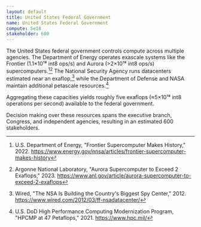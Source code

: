 ```yaml
---
layout: default
title: United States Federal Government
name: United States Federal Government
compute: 5e18
stakeholder: 600
---
```


The United States federal government controls compute across multiple agencies. The Department of Energy operates exascale systems like the Frontier (1.1×10¹⁸ int8 ops/s) and Aurora (>2×10¹⁸ int8 ops/s) supercomputers.[^1][^2] The National Security Agency runs datacenters estimated near an exaflop,[^3] while the Department of Defense and NASA maintain additional petascale resources.[^4]

Aggregating these capacities yields roughly five exaflops (≈5×10¹⁸ int8 operations per second) available to the federal government.

Decision making over these resources spans the executive branch, Congress, and independent agencies, resulting in an estimated 600 stakeholders.

[^1]: U.S. Department of Energy, "Frontier Supercomputer Makes History," 2022. <https://www.energy.gov/nnsa/articles/frontier-supercomputer-makes-history>
[^2]: Argonne National Laboratory, "Aurora Supercomputer to Exceed 2 Exaflops," 2023. <https://www.anl.gov/article/aurora-supercomputer-to-exceed-2-exaflops>
[^3]: Wired, "The NSA Is Building the Country's Biggest Spy Center," 2012. <https://www.wired.com/2012/03/ff-nsadatacenter/>
[^4]: U.S. DoD High Performance Computing Modernization Program, "HPCMP at 47 Petaflops," 2021. <https://www.hpc.mil/>
